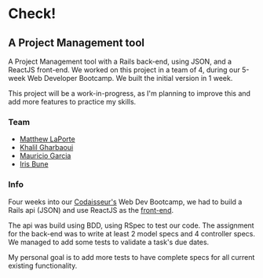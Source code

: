 # Check!
## A Project Management tool

A Project Management tool with a Rails back-end, using JSON, and a ReactJS front-end.
We worked on this project in a team of 4, during our 5-week Web Developer Bootcamp.
We built the initial version in 1 week.

This project will be a work-in-progress, as I'm planning to improve this and add more features to practice my skills.

### Team
- [Matthew LaPorte](https://github.com/ml7757)
- [Khalil Gharbaoui](https://github.com/khalilgharbaoui)
- [Mauricio Garcia](https://github.com/MauricioGarc1a)
- [Iris Bune](https://github.com/irisbune)

### Info
Four weeks into our [Codaisseur's](https://github.com/Codaisseur) Web Dev Bootcamp, we had to build a Rails api (JSON) and use ReactJS as the [front-end](https://github.com/irisbune/Check_projectmanager-front).

The api was build using BDD, using RSpec to test our code.
The assignment for the back-end was to write at least 2 model specs and 4 controller specs.
We managed to add some tests to validate a task's due dates.

My personal goal is to add more tests to have complete specs for all current existing functionality.
